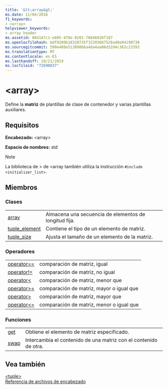 ```yaml
---
title: '&lt;array&gt;'
ms.date: 11/04/2016
f1_keywords:
- <array>
helpviewer_keywords:
- array header
ms.assetid: 084147c1-e805-478e-8201-76846020f187
ms.openlocfilehash: bdf9209b18328735f15393687528a40a94198730
ms.sourcegitcommit: 590e488e51389066a4da4aa06d32d4c362c23393
ms.translationtype: MT
ms.contentlocale: es-ES
ms.lasthandoff: 10/21/2019
ms.locfileid: "72690037"
---
```

# <a name="ltarraygt"></a>&lt;array&gt;

Define la **matriz** de plantillas de clase de contenedor y varias plantillas auxiliares.

## <a name="requirements"></a>Requisitos

**Encabezado:** \<array>

**Espacio de nombres:** std

> [!NOTE]
> La biblioteca de > de \<array también utiliza la instrucción `#include <initializer_list>`.

## <a name="members"></a>Miembros

### <a name="classes"></a>Clases

|||
|-|-|
|[array](../standard-library/array-class-stl.md)|Almacena una secuencia de elementos de longitud fija.|
|[tuple_element](../standard-library/tuple-element-class-tuple.md)|Contiene el tipo de un elemento de matriz.|
|[tuple_size](../standard-library/tuple-size-class-tuple.md)|Ajusta el tamaño de un elemento de la matriz.|

### <a name="operators"></a>Operadores

|||
|-|-|
|[operator==](../standard-library/array-operators.md#op_eq_eq)|comparación de matriz, igual|
|[operator!=](../standard-library/array-operators.md#op_neq)|comparación de matriz, no igual|
|[operator\<](../standard-library/array-operators.md#op_lt)|comparación de matriz, menor que|
|[operator>=](../standard-library/array-operators.md#op_gt_eq)|comparación de matriz, mayor o igual que|
|[operator>](../standard-library/array-operators.md#op_gt)|comparación de matriz, mayor que|
|[operator<=](../standard-library/array-operators.md#op_lt_eq)|comparación de matriz, menor o igual que|

### <a name="functions"></a>Funciones

|||
|-|-|
|[get](../standard-library/array-functions.md#get)|Obtiene el elemento de matriz especificado.|
|[swap](../standard-library/array-functions.md#swap)|Intercambia el contenido de una matriz con el contenido de otra.|

## <a name="see-also"></a>Vea también

[\<tuple>](../standard-library/tuple.md)\
[Referencia de archivos de encabezado](../standard-library/cpp-standard-library-header-files.md)
